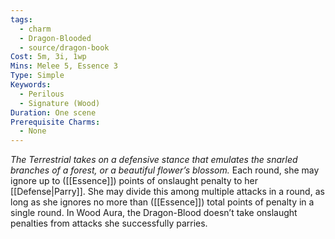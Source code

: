 ```yaml
---
tags:
  - charm
  - Dragon-Blooded
  - source/dragon-book
Cost: 5m, 3i, 1wp
Mins: Melee 5, Essence 3
Type: Simple
Keywords:
  - Perilous
  - Signature (Wood)
Duration: One scene
Prerequisite Charms:
  - None
---
```

*The Terrestrial takes on a defensive stance that emulates the snarled branches of a forest, or a beautiful flower’s blossom.*
Each round, she may ignore up to ([[Essence]]) points of onslaught penalty to her [[Defense|Parry]]. She may divide this among multiple attacks in a round, as long as she ignores no more than ([[Essence]]) total points of penalty in a single round. In Wood Aura, the Dragon-Blood doesn’t take onslaught penalties from attacks she successfully parries.